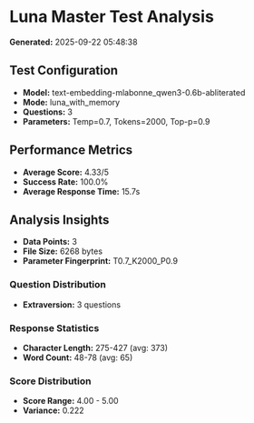 # Luna Master Test Analysis

**Generated:** 2025-09-22 05:48:38

## Test Configuration
- **Model:** text-embedding-mlabonne_qwen3-0.6b-abliterated
- **Mode:** luna_with_memory
- **Questions:** 3
- **Parameters:** Temp=0.7, Tokens=2000, Top-p=0.9

## Performance Metrics
- **Average Score:** 4.33/5
- **Success Rate:** 100.0%
- **Average Response Time:** 15.7s

## Analysis Insights
- **Data Points:** 3
- **File Size:** 6268 bytes
- **Parameter Fingerprint:** T0.7_K2000_P0.9

### Question Distribution
- **Extraversion:** 3 questions

### Response Statistics
- **Character Length:** 275-427 (avg: 373)
- **Word Count:** 48-78 (avg: 65)

### Score Distribution
- **Score Range:** 4.00 - 5.00
- **Variance:** 0.222
